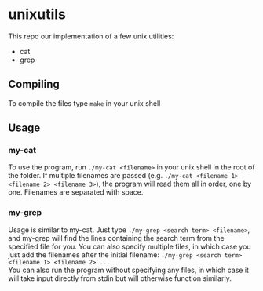 # unixutils
This repo our implementation of a few unix utilities:
- cat
- grep
## Compiling
To compile the files type `make` in your unix shell
## Usage
### my-cat
To use the program, run `./my-cat <filename>` in your unix shell in the root of the folder. If multiple filenames are passed (e.g. `./my-cat <filename 1> <filename 2> <filename 3>`), the program will read them all in order, one by one. Filenames are separated with space.
### my-grep
Usage is similar to my-cat. Just type `./my-grep <search term> <filename>`, and my-grep will find the lines containing the search term from the specified file for you. You can also specify multiple files, in which case you just add the filenames after the initial filename: `./my-grep <search term> <filename 1> <filename 2> ...` </br>
You can also run the program without specifying any files, in which case it will take input directly from stdin but will otherwise function similarly.